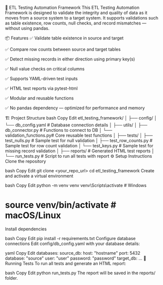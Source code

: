🚀 ETL Testing Automation Framework
This ETL Testing Automation Framework is designed to validate the integrity and quality of data as it moves from a source system to a target system. It supports validations such as table existence, row counts, null checks, and record mismatches — without using pandas.

📦 Features
✅ Validate table existence in source and target

✅ Compare row counts between source and target tables

✅ Detect missing records in either direction using primary key(s)

✅ Null value checks on critical columns

✅ Supports YAML-driven test inputs

✅ HTML test reports via pytest-html

✅ Modular and reusable functions

✅ No pandas dependency — optimized for performance and memory

🏗️ Project Structure
bash
Copy
Edit
etl_testing_framework/
│
├── config/
│   └── db_config.yaml         # Database connection details
│
├── utils/
│   ├── db_connector.py        # Functions to connect to DB
│   └── validation_functions.py# Core reusable test functions
│
├── tests/
│   ├── test_nulls.py          # Sample test for null validation
│   ├── test_row_counts.py     # Sample test for row count validation
│   └── test_keys.py           # Sample test for missing record validation
│
├── reports/                   # Generated HTML test reports
│
└── run_tests.py               # Script to run all tests with report
⚙️ Setup Instructions
Clone the repository

bash
Copy
Edit
git clone <your_repo_url>
cd etl_testing_framework
Create and activate a virtual environment

bash
Copy
Edit
python -m venv venv
venv\Scripts\activate  # Windows
# source venv/bin/activate  # macOS/Linux
Install dependencies

bash
Copy
Edit
pip install -r requirements.txt
Configure database connections Edit config/db_config.yaml with your database details:

yaml
Copy
Edit
databases:
  source_db:
    host: "hostname"
    port: 5432
    database: "source"
    user: "user"
    password: "password"
  target_db:
    ...
🧪 Running Tests
To run all tests and generate an HTML report:

bash
Copy
Edit
python run_tests.py
The report will be saved in the reports/ folder.